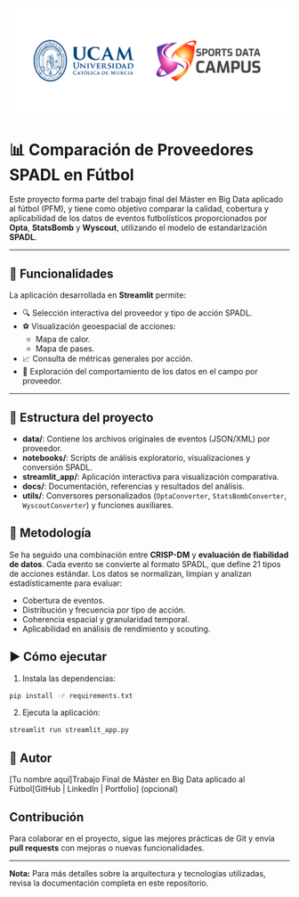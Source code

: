 ![sport data campus](assets/images/ucam_sdc.png)

# 📊 Comparación de Proveedores SPADL en Fútbol

Este proyecto forma parte del trabajo final del Máster en Big Data aplicado al fútbol (PFM), y tiene como objetivo comparar la calidad, cobertura y aplicabilidad de los datos de eventos futbolísticos proporcionados por **Opta**, **StatsBomb** y **Wyscout**, utilizando el modelo de estandarización **SPADL**.

---

## 🧠 Funcionalidades

La aplicación desarrollada en **Streamlit** permite:

- 🔍 Selección interactiva del proveedor y tipo de acción SPADL.
- ⚽ Visualización geoespacial de acciones:
  - Mapa de calor.
  - Mapa de pases.
- 📈 Consulta de métricas generales por acción.
- 🧭 Exploración del comportamiento de los datos en el campo por proveedor.

---

## 📁 Estructura del proyecto
- **data/**: Contiene los archivos originales de eventos (JSON/XML) por proveedor.
- **notebooks/**: Scripts de análisis exploratorio, visualizaciones y conversión SPADL.
- **streamlit_app/**: Aplicación interactiva para visualización comparativa.
- **docs/**: Documentación, referencias y resultados del análisis.
- **utils/**: Conversores personalizados (`OptaConverter`, `StatsBombConverter`, `WyscoutConverter`) y funciones auxiliares.

## 🧠 Metodología

Se ha seguido una combinación entre **CRISP-DM** y **evaluación de fiabilidad de datos**. Cada evento se convierte al formato SPADL, que define 21 tipos de acciones estándar. Los datos se normalizan, limpian y analizan estadísticamente para evaluar:

- Cobertura de eventos.
- Distribución y frecuencia por tipo de acción.
- Coherencia espacial y granularidad temporal.
- Aplicabilidad en análisis de rendimiento y scouting.

## ▶️ Cómo ejecutar

1. Instala las dependencias:

```bash
pip install -r requirements.txt
```
2. Ejecuta la aplicación:

```bash
streamlit run streamlit_app.py
```

## 👤 Autor

[Tu nombre aquí]Trabajo Final de Máster en Big Data aplicado al Fútbol[GitHub | LinkedIn | Portfolio] (opcional)

## Contribución
Para colaborar en el proyecto, sigue las mejores prácticas de Git y envía **pull requests** con mejoras o nuevas funcionalidades.

---
**Nota:** Para más detalles sobre la arquitectura y tecnologías utilizadas, revisa la documentación completa en este repositorio.
